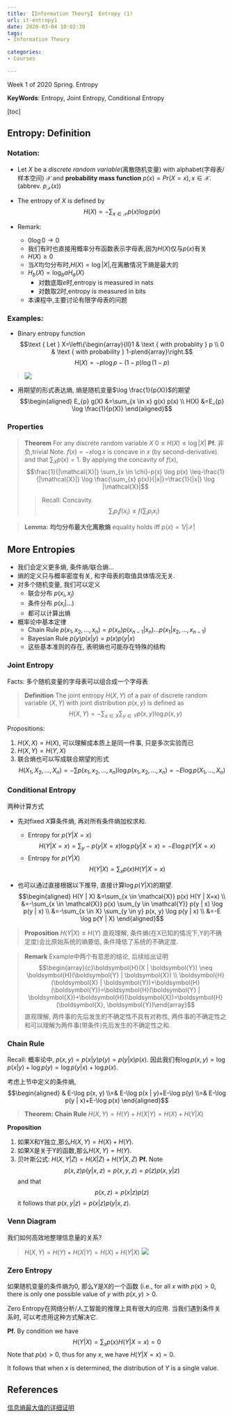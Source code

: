 ```yaml
---
title: 【Information Theory】 Entropy (1)
url: it-entropy1
date: 2020-03-04 10:02:39
tags: 
- Information Theory

categories: 
- Courses

---
```


Week 1 of 2020 Spring. Entropy

**KeyWords**: Entropy, Joint Entropy, Conditional Entropy

<!--more-->

[toc]

## Entropy: Definition

### Notation:

- Let $X$ be a _discrete random variable_(离散随机变量) with alphabet(字母表/样本空间) $\mathcal{X}$ and **probability mass function** $p(x)=Pr(X=x), x\in \mathcal{X}$. (abbrev. $p_{\mathcal{X}}(x)$)

- The entropy of $X$ is defined by $$H(X)=-\sum_{x \in \mathcal{X}} p(x) \log p(x)$$

- Remark:
    - $0 \log{0} \rightarrow 0$
    - 我们有时也直接用概率分布函数表示字母表,因为$H(X)$仅与$p(x)$有关
    - $H(X) \geq 0$
    - 当$X$均匀分布时,$H(X)=\log{|X|}$,在离散情况下熵是最大的
    - $H_{b}(X)=\log _{b}{a} H_{a}(X)$
        - 对数底取$e$时,entropy is measured in nats
        - 对数取$2$时,entropy is measured in bits
    - 本课程中,主要讨论有限字母表的问题

### Examples:

- Binary entropy function 
$$\text { Let } X=\left\{\begin{array}{ll}1 & \text { with probablity } p \\ 0 & \text { with probability } 1-p\end{array}\right.$$
$$H(X)=-p \log p-(1-p) \log (1-p)$$
> ![](img/0304-1.png)


- 用期望的形式表达熵, 熵是随机变量$\log \frac{1}{p(X)}$的期望
$$\begin{aligned} E_{p} g(X) &=\sum_{x \in x} g(x) p(x) \\ H(X) &=E_{p} \log \frac{1}{p(X)} \end{aligned}$$

### Properties

> **Theorem** For any discrete random variable $X$ $0 \leq H(X) \leq \log |X|$
> **Pf.** 非负,trivial
> Note. $f(x)=-x \log x$ is concave in $x$ (by second-derivative). and that $\sum_{X} p(x)=1$.
> By applying the concavity of $f(x)$, 
$$\frac{1}{|\mathcal{X}|} \sum_{x \in \chi}-p(x) \log p(x) \leq-\frac{1}{|\mathcal{X}|} \log \frac{\sum_{x} p(x)}{|x|}=\frac{1}{|x|} \log |\mathcal{X}|$$
>> Recall: Concavity.
>> $$\sum_{i} p_{i} f\left(x_{i}\right) \leq f\left(\sum_{i} p_{i} x_{i}\right)$$

> **Lemma: 均匀分布最大化离散熵** equality holds iff $p(x)=1 /|\mathcal{X}|$

## More Entropies

- 我们会定义更多熵, 条件熵/联合熵...
- 熵的定义只与概率密度有关, 和字母表的取值具体情况无关. 
- 对多个随机变量, 我们可以定义
    - 联合分布 $p\left(x_{i}, x_{j}\right)$
    - 条件分布 $p\left(x_{i} | \dots\right)$
    - 都可以计算出熵
- 概率论中基本定律
    - Chain Rule $p\left(x_{1}, x_{2}, \ldots, x_{n}\right)=p\left(x_{n}\right) p\left(x_{n-1} | x_{n}\right) \ldots p\left(x_{1} | x_{2}, \ldots, x_{n-1}\right)$
    - Bayesian Rule $p(y) p(x | y)=p(x) p(y | x)$
    - 这些基本准则的存在, 表明熵也可能存在特殊的结构

### Joint Entropy

Facts: 多个随机变量的字母表可以组合成一个字母表

> **Definition** The joint entropy $H(X,Y)$ of a pair of discrete random variable $(X,Y)$ with joint distribution $p(x,y)$ is defined as $$H(X, Y)=-\sum_{x \in X} \sum_{y \in Y} p(x, y) \log p(x, y)$$

Propositions:
1. $H(X,X)=H(X)$, 可以理解成本质上是同一件事, 只是多次实验而已
2. $H(X,Y)=H(Y,X)$
3. 联合熵也可以写成联合期望的形式 $$H\left(X_{1}, X_{2}, \ldots, X_{n}\right)=-\sum p\left(x_{1}, x_{2}, \ldots, x_{n}\right) \log p\left(x_{1}, x_{2}, \ldots, x_{n}\right)=-E \log p\left(X_{1}, \ldots, X_{n}\right)$$

### Conditional Entropy

两种计算方式


- 先对fixed $X$算条件熵, 再对所有条件熵加权求和.
    - Entropy for $p(Y|X=x)$ $$H(Y | X=x)=\sum_{y}-p(y | X=x) \log p(y | X=x)=- E \log p(Y | X=x)$$
    - Entropy for $p(Y|X)$
    $$H(Y|X) = \sum_{x} p(x) H(Y|X=x)$$

- 也可以通过直接根据以下推导, 直接计算$\log p(Y | X)$的期望. $$\begin{aligned} H(Y | X) &=\sum_{x \in \mathcal{X}} p(x) H(Y | X=x) \\ &=-\sum_{x \in \mathcal{X}} p(x) \sum_{y \in \mathcal{Y}} p(y | x) \log p(y | x) \\ &=-\sum_{x \in X} \sum_{y \in y} p(x, y) \log p(y | x) \\ &=-E \log p(Y | X) \end{aligned}$$

> **Proposition** $H(Y | X) \leq H(Y)$
> 直观理解, 条件熵(在X已知的情况下,Y的不确定度)会比原始系统的熵要低, 条件降低了系统的不确定度.

> **Remark** Example中两个有意思的结论, 后续给出证明
> $$\begin{array}{c}\boldsymbol{H}(X | \boldsymbol{Y}) \neq \boldsymbol{H}(\boldsymbol{Y} | \boldsymbol{X}) \\ \boldsymbol{H}(\boldsymbol{X} | \boldsymbol{Y})+\boldsymbol{H}(\boldsymbol{Y})=\boldsymbol{H}(\boldsymbol{Y} | \boldsymbol{X})+\boldsymbol{H}(\boldsymbol{X})=\boldsymbol{H}(\boldsymbol{X}, \boldsymbol{Y})\end{array}$$
> 直观理解, 两件事的先后发生的不确定性不具有对称性, 两件事的不确定性之和可以理解为两件事(带条件)先后发生的不确定性之和.

### Chain Rule

Recall: 概率论中, $p(x, y)=p(x | y) p(y)=p(y | x) p(x)$. 因此我们有$\log p(x, y)=\log p(x | y)+\log p(y)=\log p(y | x)+\log p(x)$.

考虑上节中定义的条件熵, $$\begin{aligned} & E-\log p(x, y) \\=& E-\log p(x | y)+E-\log p(y) \\=& E-\log p(y | x)+E-\log p(x) \end{aligned}$$

> **Theorem: Chain Rule** $H(X, Y)=H(Y)+H(X | Y)=H(X)+H(Y | X)$

**Proposition**
1. 如果X和Y独立,那么$H(X,Y)=H(X)+H(Y)$.
2. 如果X是关于Y的函数,那么$H(X,Y)=H(Y)$.
3. 贝叶斯公式: $H(X, Y | Z)=H(X | Z)+H(Y | X, Z)$
  **Pf.** Note $$ p(x,z)p(y|x,z)=p(x,y,z) = p(z)p(x,y|z)$$
   and that $$p(x,z)=p(x|z)p(z)$$
   it follows that $p(x, y | z)=p(x | z) p(y | x, z)$.



### Venn Diagram

我们如何高效地整理信息量的关系?

> $H(X, Y)=H(Y)+H(X | Y)=H(X)+H(Y | X)$
> ![](img/0304-2.png)


### Zero Entropy

如果随机变量的条件熵为0, 那么Y是X的一个函数 (i.e., for all $x$ with $p(x)>0$, there is only one possible value of $y$ with $p(x,y)>0$.

Zero Entropy在网络分析/人工智能的推理上具有很大的应用. 当我们遇到条件关系时, 可以考虑用这种方式解决它.

**Pf.** By condition we have $$H(Y|X) = \sum_{x} p(x) H(Y|X=x) = 0$$
Note that $p(x)>0$, thus for any $x$, we have $H(Y|X=x)=0$.

It follows that when $x$ is determined, the distribution of $Y$ is a single value.


## References
[信息熵最大值的详细证明](https://blog.csdn.net/feixi7358/article/details/83861858)
